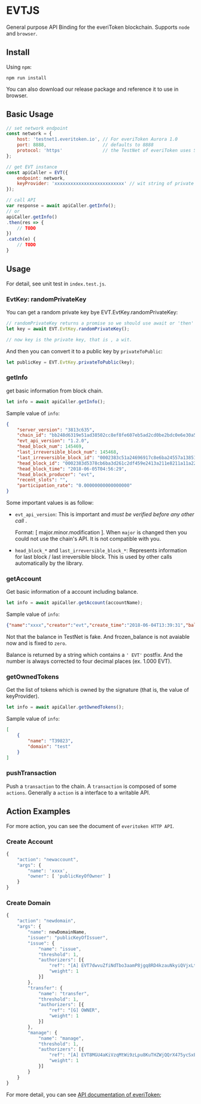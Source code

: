 # EVTJS

General purpose API Binding for the everiToken blockchain. Supports `node` and `browser`.

## Install
Using `npm`:

```shell
npm run install
```

You can also download our release package and reference it to use in browser.

## Basic Usage
```js
// set network endpoint
const network = {
    host: 'testnet1.everitoken.io', // For everiToken Aurora 1.0
    port: 8888,                     // defaults to 8888
    protocol: 'https'               // the TestNet of everiToken uses SSL
};

// get EVT instance
const apiCaller = EVT({
    endpoint: network,
    keyProvider: 'xxxxxxxxxxxxxxxxxxxxxxxxxx' // wit string of private key (can generate from everiSigner), yuo can also pass a function that return that string (or event Promise<string> for a async function)
});

// call API
var response = await apiCaller.getInfo();
// or
apiCaller.getInfo()
.then(res => {
    // TODO
})
.catch(e) {
    // TODO
}
```

## Usage

For detail, see unit test in `index.test.js`.

### EvtKey: randomPrivateKey

You can get a random private key bye EVT.EvtKey.randomPrivateKey:

```js
// randomPrivateKey returns a promise so we should use await or 'then' 
let key = await EVT.EvtKey.randomPrivateKey();

// now key is the private key, that is , a wit.
```

And then you can convert it to a public key by `privateToPublic`:

```js
let publicKey = EVT.EvtKey.privateToPublic(key);
```

### getInfo

get basic information from block chain.

```js
let info = await apiCaller.getInfo();
```

Sample value of `info`:

```json
{
    "server_version": "3813c635",
    "chain_id": "bb248d6319e51ad38502cc8ef8fe607eb5ad2cd0be2bdc0e6e30a506761b8636",
    "evt_api_version": "1.2.0",
    "head_block_num": 145469,
    "last_irreversible_block_num": 145468,
    "last_irreversible_block_id": "0002383c51a24696917c8e6ba24557a138510d7f73196d0b11d447fd7f4b6eb7",
    "head_block_id": "0002383d5378cb6ba3d261c2df459e2413a211e8211a11a22cd614b18a293bb5",
    "head_block_time": "2018-06-05T04:56:29",
    "head_block_producer": "evt",
    "recent_slots": "",
    "participation_rate": "0.00000000000000000"
}
```

Some important values is as follow:

- `evt_api_version`: This is important and _must be verified before any other call_ . 
  
  Format: [ major.minor.modification ]. When `major` is changed then you could not use the chain's API. It is not compatible with you.

- `head_block_*` and `last_irreversible_block_*`: Represents information for last block / last irreversible block. This is used by other calls automatically by the library.

### getAccount

Get basic information of a account including balance.

```js
let info = await apiCaller.getAccount(accountName);
```

Sample value of `info`:

```json
{"name":"xxxx","creator":"evt","create_time":"2018-06-04T13:39:31","balance":"1.0000 EVT","frozen_balance":"0.0000 EVT","owner":["EVTxxxxxxxxxxxxxxxxxxxxxxxxxxxxxxxxxxxxxxxxxxxxxxxxxx"]}
```

Not that the balance in TestNet is fake. And frozen_balance is not avaiable now and is fixed to `zero`.

Balance is returned by a string which contains a `' EVT'` postfix. And the number is always corrected to four decimal places (ex. 1.000 EVT).

### getOwnedTokens

Get the list of tokens which is owned by the signature (that is, the value of keyProvider).

```js
let info = await apiCaller.getOwnedTokens();
```

Sample value of `info`:

```json
[
    {
        "name": "T39823",
        "domain": "test"
    }
]
```

### pushTransaction

Push a `transaction` to the chain. A `transaction` is composed of some `actions`. Generally a `action` is a interface to a writable API.

## Action Examples

For more action, you can see the document of `everitoken HTTP API`.

### Create Account
```js
{
    "action": "newaccount",
    "args": {
        "name": 'xxxx',
        "owner": [ 'publicKeyOfOwner' ]
    }
}
```

### Create Domain
```js
{
    "action": "newdomain",
    "args": {
        "name": newDomainName,
        "issuer": "publicKeyOfIssuer",
        "issue": {
            "name": "issue",
            "threshold": 1,
            "authorizers": [{
                "ref": "[A] EVT7dwvuZfiNdTbo3aamP8jgq8RD4kzauNkyiQVjxLtAhDHJm9joQ",
                "weight": 1
            }]
        },
        "transfer": {
            "name": "transfer",
            "threshold": 1,
            "authorizers": [{
                "ref": "[G] OWNER",
                "weight": 1
            }]
        },
        "manage": {
            "name": "manage",
            "threshold": 1,
            "authorizers": [{
                "ref": "[A] EVT8MGU4aKiVzqMtWi9zLpu8KuTHZWjQQrX475ycSxEkLd6aBpraX",
                "weight": 1
            }]
        }
    }
}
```

For more detail, you can see [API documentation of everiToken](https://github.com/everitoken/evt/wiki/API-References);